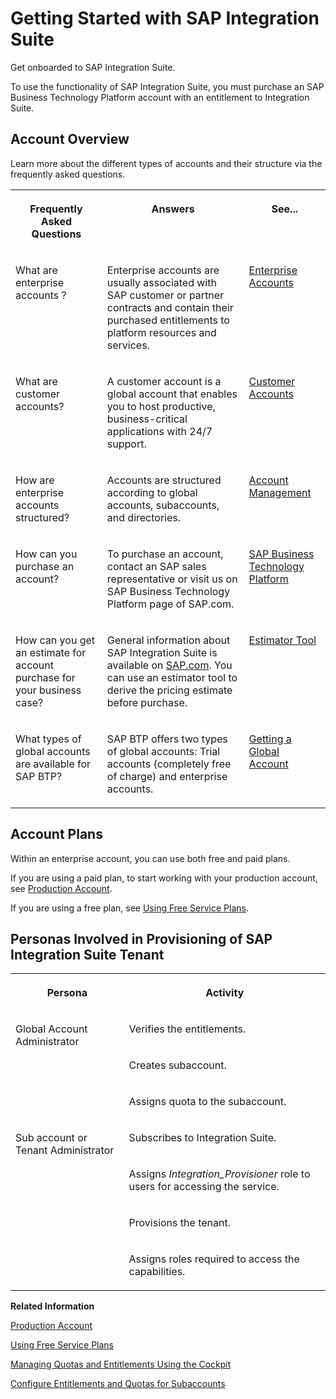 <!-- loio3dcf507f92f54597bc203600bf8f94c5 -->

# Getting Started with SAP Integration Suite

Get onboarded to SAP Integration Suite.

To use the functionality of SAP Integration Suite, you must purchase an SAP Business Technology Platform account with an entitlement to Integration Suite.



<a name="loio3dcf507f92f54597bc203600bf8f94c5__section_lcp_mzf_tdc"/>

## Account Overview

Learn more about the different types of accounts and their structure via the frequently asked questions.


<table>
<tr>
<th valign="top">

Frequently Asked Questions

</th>
<th valign="top">

Answers

</th>
<th valign="top">

See...

</th>
</tr>
<tr>
<td valign="top">

What are enterprise accounts ?

</td>
<td valign="top">

Enterprise accounts are usually associated with SAP customer or partner contracts and contain their purchased entitlements to platform resources and services.

</td>
<td valign="top">

[Enterprise Accounts](https://help.sap.com/docs/btp/sap-business-technology-platform/enterprise-accounts?version=Cloud)

</td>
</tr>
<tr>
<td valign="top">

What are customer accounts?

</td>
<td valign="top">

A customer account is a global account that enables you to host productive, business-critical applications with 24/7 support.

</td>
<td valign="top">

[Customer Accounts](https://help.sap.com/docs/btp/sap-business-technology-platform/enterprise-accounts?version=Cloud#enterprise-accounts)

</td>
</tr>
<tr>
<td valign="top">

How are enterprise accounts structured?

</td>
<td valign="top">

Accounts are structured according to global accounts, subaccounts, and directories.

</td>
<td valign="top">

[Account Management](https://help.sap.com/docs/btp/sap-business-technology-platform/account-model?version=Cloud)

</td>
</tr>
<tr>
<td valign="top">

How can you purchase an account?

</td>
<td valign="top">

To purchase an account, contact an SAP sales representative or visit us on SAP Business Technology Platform page of SAP.com.

</td>
<td valign="top">

[SAP Business Technology Platform](https://www.sap.com/sea/products/business-technology-platform.html)

</td>
</tr>
<tr>
<td valign="top">

How can you get an estimate for account purchase for your business case?

</td>
<td valign="top">

General information about SAP Integration Suite is available on [SAP.com](https://www.sap.com/sea/products/technology-platform/integration-suite.html). You can use an estimator tool to derive the pricing estimate before purchase.

</td>
<td valign="top">

[Estimator Tool](https://www.sap.com/products/business-technology-platform/price-list/estimator-tool.html)

</td>
</tr>
<tr>
<td valign="top">

What types of global accounts are available for SAP BTP?

</td>
<td valign="top">

SAP BTP offers two types of global accounts: Trial accounts \(completely free of charge\) and enterprise accounts.

</td>
<td valign="top">

[Getting a Global Account](https://help.sap.com/docs/btp/sap-business-technology-platform/getting-global-account?version=Cloud)

</td>
</tr>
</table>



<a name="loio3dcf507f92f54597bc203600bf8f94c5__section_tjb_crc_zdc"/>

## Account Plans

Within an enterprise account, you can use both free and paid plans.

If you are using a paid plan, to start working with your production account, see [Production Account](production-account-24ef511.md).

If you are using a free plan, see [Using Free Service Plans](using-free-service-plans-ddf6692.md).



<a name="loio3dcf507f92f54597bc203600bf8f94c5__section_lrq_lyf_tdc"/>

## Personas Involved in Provisioning of SAP Integration Suite Tenant


<table>
<tr>
<th valign="top">

Persona

</th>
<th valign="top">

Activity

</th>
</tr>
<tr>
<td valign="top" rowspan="3">

Global Account Administrator

</td>
<td valign="top">

Verifies the entitlements.

</td>
</tr>
<tr>
<td valign="top">

Creates subaccount.

</td>
</tr>
<tr>
<td valign="top">

Assigns quota to the subaccount.

</td>
</tr>
<tr>
<td valign="top" rowspan="4">

Sub account or Tenant Administrator

</td>
<td valign="top">

Subscribes to Integration Suite.

</td>
</tr>
<tr>
<td valign="top">

Assigns *Integration\_Provisioner* role to users for accessing the service.

</td>
</tr>
<tr>
<td valign="top">

Provisions the tenant.

</td>
</tr>
<tr>
<td valign="top">

Assigns roles required to access the capabilities.

</td>
</tr>
</table>

**Related Information**  


[Production Account](production-account-24ef511.md "This account model includes services for you to start working in SAP Integration Suite productive environment.")

[Using Free Service Plans](using-free-service-plans-ddf6692.md "The free tier model for SAP BTP lets you try out services in global accounts without any additional cost using the consumption-based commercial model. Using this model, you can start working with SAP Integration Suite with a direct path to productive use.")

[Managing Quotas and Entitlements Using the Cockpit](https://help.sap.com/docs/BTP/65de2977205c403bbc107264b8eccf4b/c8248745dde24afb91479361de336111.html?version=Cloud)

[Configure Entitlements and Quotas for Subaccounts](https://help.sap.com/docs/BTP/65de2977205c403bbc107264b8eccf4b/5ba357b4fa1e4de4b9fcc4ae771609da.html#configure-entitlements-and-quotas-from-your-subaccount)

